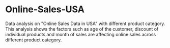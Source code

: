 # Online-Sales-USA
Data analysis on "Online Sales Data in USA" with different product category. This analysis shows the factors such as age of the customer, discount of individual products and month of sales are  affecting online sales across different product category. 
